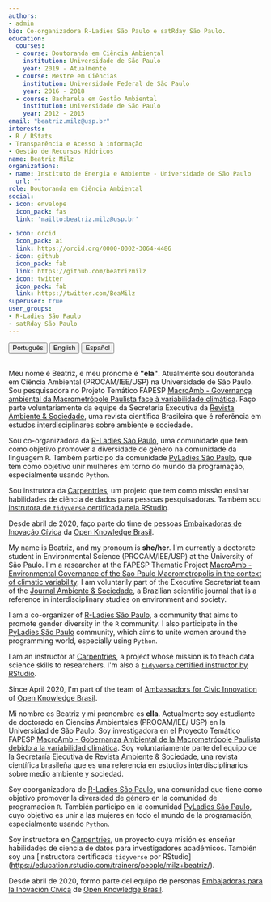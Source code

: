 ```yaml
---
authors:
- admin
bio: Co-organizadora R-Ladies São Paulo e satRday São Paulo. 
education:
  courses: 
  - course: Doutoranda em Ciência Ambiental
    institution: Universidade de São Paulo
    year: 2019 - Atualmente
  - course: Mestre em Ciências
    institution: Universidade Federal de São Paulo
    year: 2016 - 2018
  - course: Bacharela em Gestão Ambiental
    institution: Universidade de São Paulo
    year: 2012 - 2015
email: "beatriz.milz@usp.br"
interests:
- R / RStats 
- Transparência e Acesso à informação
- Gestão de Recursos Hídricos
name: Beatriz Milz
organizations:
- name: Instituto de Energia e Ambiente - Universidade de São Paulo
  url: ""
role: Doutoranda em Ciência Ambiental
social:
- icon: envelope
  icon_pack: fas
  link: 'mailto:beatriz.milz@usp.br'

- icon: orcid
  icon_pack: ai
  link: https://orcid.org/0000-0002-3064-4486
- icon: github
  icon_pack: fab
  link: https://github.com/beatrizmilz
- icon: twitter
  icon_pack: fab
  link: https://twitter.com/BeaMilz
superuser: true
user_groups:
- R-Ladies São Paulo
- satRday São Paulo
---
```

<div id="myGroup">
<button class="btn btn-primary" data-toggle="collapse" data-target="#portugues"><i class="icon-chevron-right"></i> Português </button>
<button class="btn btn-primary" data-toggle="collapse" data-target="#ingles"><i class="icon-chevron-right"></i> English</button>
<button class="btn btn-primary" data-toggle="collapse" data-target="#espanhol"><i class="icon-chevron-right"></i> Español</button>
<br> <br>
<div class="accordion-group">
    <div class="collapse show" id="portugues"  data-parent="#myGroup">
          <div class="card card-body">
  
Meu nome é Beatriz, e meu pronome é **"ela"**. Atualmente sou doutoranda em Ciência Ambiental (PROCAM/IEE/USP) na Universidade de São Paulo. Sou pesquisadora no Projeto Temático FAPESP [MacroAmb - Governança ambiental da Macrometrópole Paulista face à variabilidade climática](https://bv.fapesp.br/pt/auxilios/97000/governanca-ambiental-da-macrometropole-paulista-face-a-variabilidade-climatica/). Faço parte voluntariamente da equipe da Secretaria Executiva da [Revista Ambiente & Sociedade](http://www.scielo.br/scielo.php?script=sci_serial&pid=1414-753X&lng=pt&nrm=iso), uma revista científica Brasileira que é referência em estudos interdisciplinares sobre ambiente e sociedade.

Sou co-organizadora da [R-Ladies São Paulo](https://www.meetup.com/R-Ladies-Sao-Paulo/), uma comunidade que tem como objetivo promover a diversidade de gênero na comunidade da linguagem `R`. Também participo da comunidade [PyLadies São Paulo](https://www.sympla.com.br/pyladiessp), que tem como objetivo unir mulheres em torno do mundo da programação, especialmente usando `Python`. 

Sou instrutora da [Carpentries](https://carpentries.org/instructors/), um projeto que tem como missão ensinar habilidades de ciência de dados para pessoas pesquisadoras. Também sou [instrutora de `tidyverse` certificada pela RStudio](https://education.rstudio.com/trainers/people/milz+beatriz/).

Desde abril de 2020, faço parte do time de pessoas [Embaixadoras de Inovação Cívica](https://embaixadoras.ok.org.br/) da [Open Knowledge Brasil](https://br.okfn.org/).
  </div>
    </div>

   <div class="collapse indent" id="ingles"  data-parent="#myGroup">
 <div class="card card-body">

My name is Beatriz, and my pronoum is **she/her**. I'm currently a doctorate student in Environmental Science (PROCAM/IEE/USP) at the University of São Paulo.  I'm a researcher at the FAPESP Thematic Project [MacroAmb - Environmental Governance of the Sao Paulo Macrometropolis in the context of climatic variability](https://bv.fapesp.br/en/auxilios/97000/environmental-governance-of-macrometropolis-paulista-in-face-of-climate-variability/).  I am voluntarily part of the Executive Secretariat team of the [Journal Ambiente & Sociedade](http://www.scielo.br/scielo.php?script=sci_serial&pid=1414-753X&lng=en&nrm=iso), a Brazilian scientific journal that is a reference in interdisciplinary studies on environment and society.

I am a co-organizer of [R-Ladies São Paulo](https://www.meetup.com/R-Ladies-Sao-Paulo/), a community that aims to promote gender diversity in the `R` community. I also participate in the [PyLadies São Paulo](https://www.sympla.com.br/pyladiessp) community, which aims to unite women around the programming world, especially using `Python`. 

I am an instructor at [Carpentries](https://carpentries.org/instructors/), a project whose mission is to teach data science skills to researchers. I'm also a [`tidyverse` certified instructor by RStudio](https://education.rstudio.com/trainers/people/milz+beatriz/).
 
Since April 2020, I'm part of the team of [Ambassadors for Civic Innovation](https://embaixadoras.ok.org.br/) of [Open Knowledge Brasil](https://br.okfn.org/).

  </div>
   </div>

   <div class="collapse" id="espanhol"  data-parent="#myGroup">
        <div class="card card-body">

Mi nombre es Beatriz y mi pronombre es **ella**. Actualmente soy estudiante de doctorado en Ciencias Ambientales (PROCAM/IEE/ USP) en la Universidad de São Paulo. Soy investigadora en el Proyecto Temático FAPESP [MacroAmb - Gobernanza Ambiental de la Macrometrópole Paulista debido a la variabilidad climática](https://bv.fapesp.br/pt/auxilios/97000/governanca-ambiental-da-macrometropole-paulista-face-a-variabilidade-climatica/). Soy voluntariamente parte del equipo de la Secretaría Ejecutiva de [Revista Ambiente & Sociedade](http://www.scielo.br/revistas/asoc/iaboutj.htm), una revista científica brasileña que es una referencia en estudios interdisciplinarios sobre medio ambiente y sociedad.

Soy coorganizadora de [R-Ladies São Paulo](https://www.meetup.com/R-Ladies-Sao-Paulo/), una comunidad que tiene como objetivo promover la diversidad de género en la comunidad de programación `R`. También participo en la comunidad [PyLadies São Paulo](https://www.sympla.com.br/pyladiessp), cuyo objetivo es unir a las mujeres en todo el mundo de la programación, especialmente usando `Python`.

Soy instructora en [Carpentries](https://carpentries.org/instructors/), un proyecto cuya misión es enseñar habilidades de ciencia de datos para investigadores académicos. También soy una [instructora certificada `tidyverse` por RStudio] (https://education.rstudio.com/trainers/people/milz+beatriz/).

Desde abril de 2020, formo parte del equipo de personas [Embajadoras para la Inovación Cívica](https://embaixadoras.ok.org.br/) de [Open Knowledge Brasil](https://br.okfn.org/).

  </div>
   </div>
</div>
